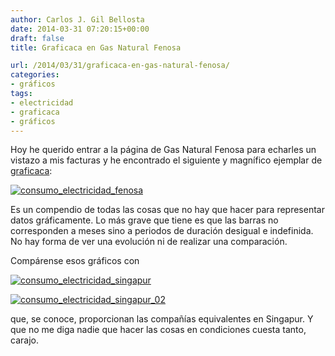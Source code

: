```yaml
---
author: Carlos J. Gil Bellosta
date: 2014-03-31 07:20:15+00:00
draft: false
title: Graficaca en Gas Natural Fenosa

url: /2014/03/31/graficaca-en-gas-natural-fenosa/
categories:
- gráficos
tags:
- electricidad
- graficaca
- gráficos
---
```


Hoy he querido entrar a la página de Gas Natural Fenosa para echarles un vistazo a mis facturas y he encontrado el siguiente y magnífico ejemplar de [graficaca](http://www.datanalytics.com/tag/graficaca/):

[![consumo_electricidad_fenosa](/wp-uploads/2014/03/consumo_electricidad_fenosa.png)
](/wp-uploads/2014/03/consumo_electricidad_fenosa.png)

Es un compendio de todas las cosas que no hay que hacer para representar datos gráficamente. Lo más grave que tiene es que las barras no corresponden a meses sino a periodos de duración desigual e indefinida. No hay forma de ver una evolución ni de realizar una comparación.

Compárense esos gráficos con

[![consumo_electricidad_singapur](/wp-uploads/2014/03/consumo_electricidad_singapur.png)
](/wp-uploads/2014/03/consumo_electricidad_singapur.png)

[![consumo_electricidad_singapur_02](/wp-uploads/2014/03/consumo_electricidad_singapur_02.png)
](/wp-uploads/2014/03/consumo_electricidad_singapur_02.png)

que, se conoce, proporcionan las compañías equivalentes en Singapur. Y que no me diga nadie que hacer las cosas en condiciones cuesta tanto, carajo.

